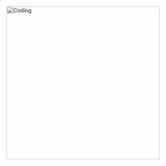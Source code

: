 <img align="right" alt="Coding" width="400" src="[[https://www.behance.net/gallery/107345049/Cyber-Technology-Earth-Globe/modules/615461343](https://mir-s3-cdn-cf.behance.net/project_modules/max_1200/dc644b107345049.5fa4ae1b8c86e.gif)](https://www.google.com/url?sa=i&url=https%3A%2F%2Fwww.pxfuel.com%2Fen%2Fdesktop-wallpaper-jjzmn&psig=AOvVaw0iUSLIvau8FAf_-MTwRaFi&ust=1681512984993000&source=images&cd=vfe&ved=0CBEQjRxqFwoTCIjvzJP6p_4CFQAAAAAdAAAAABAE)">
